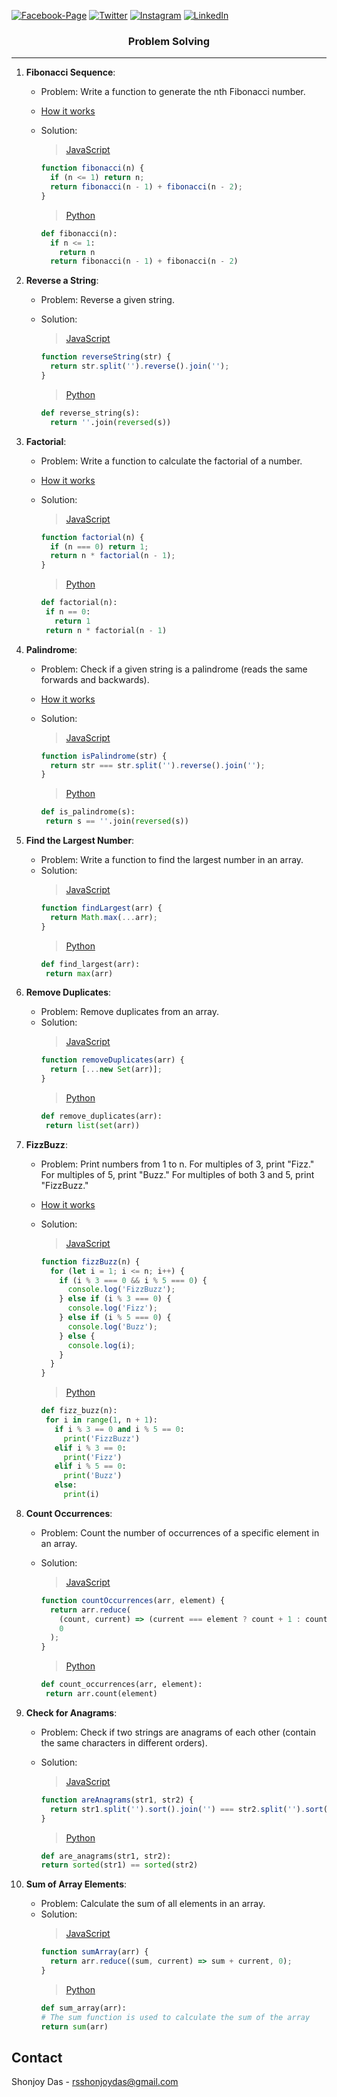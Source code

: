 [![Facebook-Page][facebook-shield]][facebook-url]
[![Twitter][twitter-shield]][twitter-url]
[![Instagram][instagram-shield]][instagram-url]
[![LinkedIn][linkedin-shield]][linkedin-url]

<p align="center">
  <h3 align="center">Problem Solving</h3>
</p>

---

1. **Fibonacci Sequence**:

   - Problem: Write a function to generate the nth Fibonacci number.
   - [How it works](./how-it-work/fibonacci.md)
   - Solution:

     > [JavaScript](https://replit.com/@rsshonjoydas/Fibonacci-Sequence-JavaScript)

     ```javascript
     function fibonacci(n) {
       if (n <= 1) return n;
       return fibonacci(n - 1) + fibonacci(n - 2);
     }
     ```

     > [Python](https://replit.com/@rsshonjoydas/Fibonacci-Sequence-Python)

     ```python
     def fibonacci(n):
       if n <= 1:
         return n
       return fibonacci(n - 1) + fibonacci(n - 2)
     ```

2. **Reverse a String**:

   - Problem: Reverse a given string.
   - Solution:

     > [JavaScript](https://replit.com/@rsshonjoydas/Reverse-a-String-JavaScript)

     ```javascript
     function reverseString(str) {
       return str.split('').reverse().join('');
     }
     ```

     > [Python](https://replit.com/@rsshonjoydas/Reverse-a-String-Python)

     ```python
     def reverse_string(s):
       return ''.join(reversed(s))
     ```

3. **Factorial**:

   - Problem: Write a function to calculate the factorial of a number.
   - [How it works](./how-it-work/factorial.md)
   - Solution:

     > [JavaScript](https://replit.com/@rsshonjoydas/Factorial-JavaScript)

     ```javascript
     function factorial(n) {
       if (n === 0) return 1;
       return n * factorial(n - 1);
     }
     ```

     > [Python](https://replit.com/@rsshonjoydas/Factorial-Python)

     ```python
     def factorial(n):
      if n == 0:
        return 1
      return n * factorial(n - 1)
     ```

4. **Palindrome**:

   - Problem: Check if a given string is a palindrome (reads the same forwards and backwards).
   - [How it works](./how-it-work/palindrome.md)
   - Solution:

     > [JavaScript](https://replit.com/@rsshonjoydas/Palindrome-JavaScript)

     ```javascript
     function isPalindrome(str) {
       return str === str.split('').reverse().join('');
     }
     ```

     > [Python](https://replit.com/@rsshonjoydas/Palindrome-Python)

     ```python
     def is_palindrome(s):
      return s == ''.join(reversed(s))
     ```

5. **Find the Largest Number**:

   - Problem: Write a function to find the largest number in an array.
   - Solution:
     > [JavaScript](https://replit.com/@rsshonjoydas/Find-the-Largest-Number-JavaScript)
     ```javascript
     function findLargest(arr) {
       return Math.max(...arr);
     }
     ```
     > [Python](https://replit.com/@rsshonjoydas/Find-the-Largest-Number-Python)
     ```python
     def find_largest(arr):
      return max(arr)
     ```

6. **Remove Duplicates**:

   - Problem: Remove duplicates from an array.
   - Solution:
     > [JavaScript](https://replit.com/@rsshonjoydas/Remove-Duplicates-JavaScript)
     ```javascript
     function removeDuplicates(arr) {
       return [...new Set(arr)];
     }
     ```
     > [Python](https://replit.com/@rsshonjoydas/Remove-Duplicates-Python)
     ```python
     def remove_duplicates(arr):
      return list(set(arr))
     ```

7. **FizzBuzz**:

   - Problem: Print numbers from 1 to n. For multiples of 3, print "Fizz." For multiples of 5, print "Buzz." For multiples of both 3 and 5, print "FizzBuzz."
   - [How it works](./how-it-work/fizzbuzz.md)
   - Solution:

     > [JavaScript](https://replit.com/@rsshonjoydas/FizzBuzz-JavaScript)

     ```javascript
     function fizzBuzz(n) {
       for (let i = 1; i <= n; i++) {
         if (i % 3 === 0 && i % 5 === 0) {
           console.log('FizzBuzz');
         } else if (i % 3 === 0) {
           console.log('Fizz');
         } else if (i % 5 === 0) {
           console.log('Buzz');
         } else {
           console.log(i);
         }
       }
     }
     ```

     > [Python](https://replit.com/@rsshonjoydas/FizzBuzz-Python)

     ```python
     def fizz_buzz(n):
      for i in range(1, n + 1):
        if i % 3 == 0 and i % 5 == 0:
          print('FizzBuzz')
        elif i % 3 == 0:
          print('Fizz')
        elif i % 5 == 0:
          print('Buzz')
        else:
          print(i)
     ```

8. **Count Occurrences**:

   - Problem: Count the number of occurrences of a specific element in an array.
   - Solution:

     > [JavaScript](https://replit.com/@rsshonjoydas/Count-Occurrences-JavaScript)

     ```javascript
     function countOccurrences(arr, element) {
       return arr.reduce(
         (count, current) => (current === element ? count + 1 : count),
         0
       );
     }
     ```

     > [Python](https://replit.com/@rsshonjoydas/Count-Occurrences-Python)

     ```python
     def count_occurrences(arr, element):
      return arr.count(element)
     ```

9. **Check for Anagrams**:

   - Problem: Check if two strings are anagrams of each other (contain the same characters in different orders).
   - Solution:

     > [JavaScript](https://replit.com/@rsshonjoydas/Check-for-Anagrams-JavaScript)

     ```javascript
     function areAnagrams(str1, str2) {
       return str1.split('').sort().join('') === str2.split('').sort().join('');
     }
     ```

     > [Python](https://replit.com/@rsshonjoydas/Check-for-Anagrams-Python)

     ```python
     def are_anagrams(str1, str2):
     return sorted(str1) == sorted(str2)
     ```

10. **Sum of Array Elements**:
    - Problem: Calculate the sum of all elements in an array.
    - Solution:
      > [JavaScript](https://replit.com/@rsshonjoydas/Sum-of-Array-Elements-JavaScript)
      ```javascript
      function sumArray(arr) {
        return arr.reduce((sum, current) => sum + current, 0);
      }
      ```
      > [Python](https://replit.com/@rsshonjoydas/Sum-of-Array-Elements-Python)
      ```python
      def sum_array(arr):
      # The sum function is used to calculate the sum of the array
      return sum(arr)
      ```

<!-- CONTACT -->

## Contact

Shonjoy Das - [rsshonjoydas@gmail.com](mailto:rsshonjoydas@gmail.com)

<!-- MARKDOWN LINKS & IMAGES -->

[facebook-shield]: https://img.shields.io/badge/-Facebook-black.svg?style=flat-square&logo=facebook&color=555&logoColor
[facebook-url]: https://facebook.com/rsshonjoydas
[twitter-shield]: https://img.shields.io/badge/-Twitter-black.svg?style=flat-square&logo=twitter&color=555&logoColor
[twitter-url]: https://twitter.com/rsshonjoydas
[instagram-shield]: https://img.shields.io/badge/-Instagram-black.svg?style=flat-square&logo=instagram&color=555&logoColor
[instagram-url]: https://instagram.com/rsshonjoydas
[linkedin-shield]: https://img.shields.io/badge/-LinkedIn-black.svg?style=flat-square&logo=linkedin&colorB
[linkedin-url]: https://linkedin.com/in/rsshonjoydas
